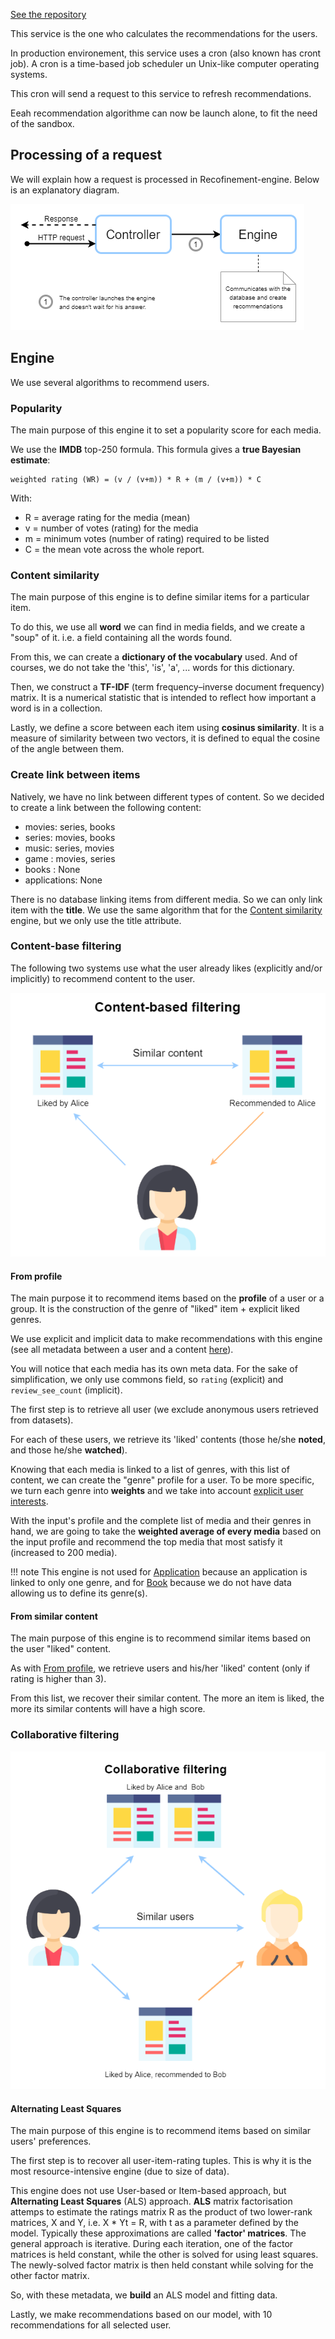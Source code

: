 [See the repository](https://github.com/RomainCtl/RecoFinement-engine)

This service is the one who calculates the recommendations for the users.

In production environement, this service uses a cron (also known has cront job). A cron is a time-based job scheduler un Unix-like computer operating systems.

This cron will send a request to this service to refresh recommendations.

Eeah recommendation algorithme can now be launch alone, to fit the need of the sandbox. 


## Processing of a request

We will explain how a request is processed in Recofinement-engine. Below is an explanatory diagram.

![Engine processing a request](../../assets/images/engine_processing_a_request.png)


## Engine

We use several algorithms to recommend users.

### Popularity

The main purpose of this engine it to set a popularity score for each media.

We use the __IMDB__ top-250 formula. This formula gives a __true Bayesian estimate__:
```
weighted rating (WR) = (v / (v+m)) * R + (m / (v+m)) * C
```
With:

* R = average rating for the media (mean)
* v = number of votes (rating) for the media
* m = minimum votes (number of rating) required to be listed
* C = the mean vote across the whole report.

### Content similarity

The main purpose of this engine is to define similar items for a particular item.

To do this, we use all __word__ we can find in media fields, and we create a "soup" of it. i.e. a field containing all the words found.

From this, we can create a __dictionary of the vocabulary__ used. And of courses, we do not take the 'this', 'is', 'a', ... words for this dictionary.

Then, we construct a __TF-IDF__ (term frequency–inverse document frequency) matrix. It is a numerical statistic that is intended to reflect how important a word is in a collection.

Lastly, we define a score between each item using __cosinus similarity__. It is a measure of similarity between two vectors, it is defined to equal the cosine of the angle between them.

### Create link between items

Natively, we have no link between different types of content. So we decided to create a link between the following content:

* movies: series, books
* series: movies, books
* music: series, movies
* game : movies, series
* books : None
* applications: None

There is no database linking items from different media. So we can only link item with the __title__. We use the same algorithm that for the [Content similarity](#content-similarity) engine, but we only use the title attribute.

### Content-base filtering

The following two systems use what the user already likes (explicitly and/or implicitly) to recommend content to the user.

![Content-base filtering](../../assets/images/content_based_filtering.png)

#### From profile

The main purpose it to recommend items based on the __profile__ of a user or a group. It is the construction of the genre of "liked" item + explicit liked genres.

We use explicit and implicit data to make recommendations with this engine (see all metadata between a user and a content [here](../../database/#user-content-realtionship)).

You will notice that each media has its own meta data. For the sake of simplification, we only use commons field, so `rating` (explicit) and `review_see_count` (implicit).

The first step is to retrieve all user (we exclude anonymous users retrieved from datasets).

For each of these users, we retrieve its 'liked' contents (those he/she __noted__, and those he/she __watched__).

Knowing that each media is linked to a list of genres, with this list of content, we can create the "genre" profile for a user. To be more specific, we turn each genre into __weights__ and we take into account [explicit user interests](../../database/#user-interests).

With the input's profile and the complete list of media and their genres in hand, we are going to take the __weighted average of every media__ based on the input profile and recommend the top media that most satisfy it (increased to 200 media).

!!! note
    This engine is not used for [Application](../../database/#application) because an application is linked to only one genre, and for [Book](../../database/#book) because we do not have data allowing us to define its genre(s).

#### From similar content

The main purpose of this engine is to recommend similar items based on the user "liked" content.

As with [From profile](#from-profile), we retrieve users and his/her 'liked' content (only if rating is higher than 3).

From this list, we recover their similar content. The more an item is liked, the more its similar contents will have a high score.

### Collaborative filtering

![Collaborative filtering](../../assets/images/collaborative_filtering.png)

#### Alternating Least Squares

The main purpose of this engine is to recommend items based on similar users' preferences.

The first step is to recover all user-item-rating tuples. This is why it is the most resource-intensive engine (due to size of data).

This engine does not use User-based or Item-based approach, but  __Alternating Least Squares__ (ALS) approach. __ALS__ matrix factorisation attemps to estimate the ratings matrix R as the product of two lower-rank matrices, X and Y, i.e. X * Yt = R, with t as a parameter defined by the model. Typically these approximations are called __'factor' matrices__. The general approach is iterative. During each iteration, one of the factor matrices is held constant, while the other is solved for using least squares. The newly-solved factor matrix is then held constant while solving for the other factor matrix.

So, with these metadata, we __build__ an ALS model and fitting data.

Lastly, we make recommendations based on our model, with 10 recommendations for all selected user.

